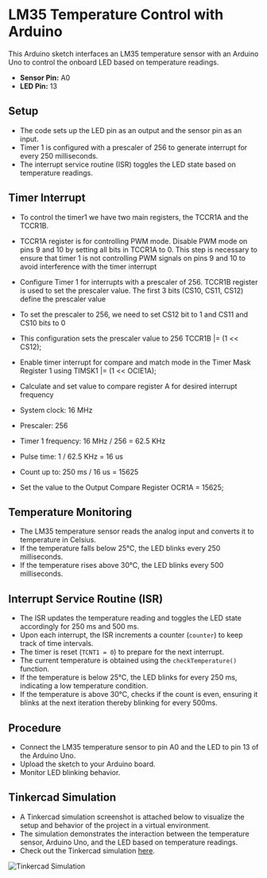 # LM35 Temperature Control with Arduino

This Arduino sketch interfaces an LM35 temperature sensor with an Arduino Uno to control the onboard LED based on temperature readings. 

- **Sensor Pin:** A0
- **LED Pin:** 13

## Setup
- The code sets up the LED pin as an output and the sensor pin as an input.
- Timer 1 is configured with a prescaler of 256 to generate interrupt for every 250 milliseconds.
- The interrupt service routine (ISR) toggles the LED state based on temperature readings.

## Timer Interrupt 
- To control the timer1 we have two main registers, the TCCR1A and the TCCR1B.
- TCCR1A register is for controlling PWM mode. Disable PWM mode on pins 9 and 10 by setting all bits in TCCR1A to 0. This step is necessary to ensure that timer 1 is not controlling PWM signals on pins 9 and 10 to avoid interference with the timer interrupt

- Configure Timer 1 for interrupts with a prescaler of 256. TCCR1B register is used to set the prescaler value. The first 3 bits (CS10, CS11, CS12) define the prescaler value
- To set the prescaler to 256, we need to set CS12 bit to 1 and CS11 and CS10 bits to 0
- This configuration sets the prescaler value to 256
  TCCR1B |= (1 << CS12);

- Enable timer interrupt for compare and match mode in the Timer Mask Register 1 using
  TIMSK1 |= (1 << OCIE1A);

- Calculate and set value to compare register A for desired interrupt frequency
- System clock: 16 MHz
- Prescaler: 256
- Timer 1 frequency: 16 MHz / 256 = 62.5 KHz
- Pulse time: 1 / 62.5 KHz = 16 us
- Count up to: 250 ms / 16 us = 15625
- Set the value to the Output Compare Register OCR1A = 15625;

## Temperature Monitoring
- The LM35 temperature sensor reads the analog input and converts it to temperature in Celsius.
- If the temperature falls below 25°C, the LED blinks every 250 milliseconds.
- If the temperature rises above 30°C, the LED blinks every 500 milliseconds.

## Interrupt Service Routine (ISR)
- The ISR updates the temperature reading and toggles the LED state accordingly for 250 ms and 500 ms.
- Upon each interrupt, the ISR increments a counter (`counter`) to keep track of time intervals.
- The timer is reset (`TCNT1 = 0`) to prepare for the next interrupt.
- The current temperature is obtained using the `checkTemperature()` function.
- If the temperature is below 25°C, the LED blinks for every 250 ms, indicating a low temperature condition.
- If the temperature is above 30°C, checks if the count is even, ensuring it blinks at the next iteration thereby blinking for every 500ms.

## Procedure
- Connect the LM35 temperature sensor to pin A0 and the LED to pin 13 of the Arduino Uno.
- Upload the sketch to your Arduino board.
- Monitor LED blinking behavior.

## Tinkercad Simulation
- A Tinkercad simulation screenshot is attached below to visualize the setup and behavior of the project in a virtual environment.
- The simulation demonstrates the interaction between the temperature sensor, Arduino Uno, and the LED based on temperature readings.
- Check out the Tinkercad simulation [here](https://www.tinkercad.com/things/hO9t8GFOT5o-lm35-interface-with-arduino-uno-timer-interrupt?sharecode=vkIi7biMhjhfrOfD4OhYMYCNY2j85iH37Vi5Fm8xEUg).

![Tinkercad Simulation](https://github.com/Ancy-AugustinXavier/LM35-Temperature-Control/assets/161932009/963645f8-da11-470f-8d95-7907b2647764)
